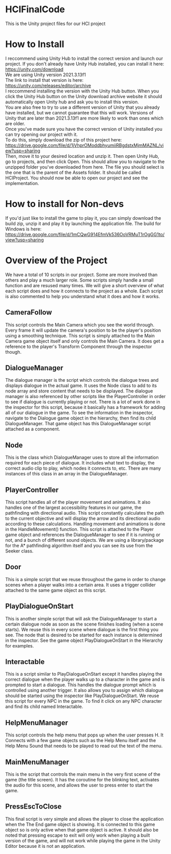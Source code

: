 # HCIFinalCode
This is the Unity project files for our HCI project

# How to Install
I reccommend using Unity Hub to install the correct version and launch our project. If you don't already have Unity Hub installed, you can install it here: https://unity.com/download <br />
We are using Unity version 2021.3.13f1 <br />
The link to install that version is here: https://unity.com/releases/editor/archive <br />
I reccommend installing the version with the Unity Hub button. When you click the Unity Hub button on the Unity download archive website it should automatically open Unity hub and ask you to install this version. <br />
You are also free to try to use a different version of Unity that you already have installed, but we cannot guarantee that this will work. Versions of Unity that are later than 2021.3.13f1 are more likely to work than ones which are older. <br />
Once you've made sure you have the correct version of Unity installed you can try opening our project with it. <br />
To do this, simply download the zip of this project here: <br />
https://drive.google.com/file/d/1jVhprOModdbhyumiiRBgdstxMjmMAZNL/view?usp=sharing <br />
Then, move it to your desired location and unzip it. Then open Unity Hub, go to projects, and then click Open. This should allow you to navigate to the unzipped folder you've downloaded from here. The file you should select is the one that is the parent of the Assets folder. It should be called HCIProject. You should now be able to open our project and see the implementation. <br />

# How to install for Non-devs
If you'd just like to install the game to play it, you can simply download the build zip, unzip it and play it by launching the application file. The build for Windows is here: <br />
https://drive.google.com/file/d/1mCQwG914EfmVk536OoVRMuT1rOgGG1to/view?usp=sharing

# Overview of the Project
We have a total of 10 scripts in our project. Some are more involved than others and play a much larger role. Some scripts simply handle a small function and are resused many times. We will give a short overview of what each script does and how it connects to the project as a whole. Each script is also commented to help you understand what it does and how it works. <br />

## CameraFollow
This script controls the Main Camera which you see the world through. Every frame it will update the camera's position to be the player's position using a smoothing technique. This script is simply attached to the Main Camera game object itself and only controls the Main Camera. It does get a reference to the player's Transform Component through the inspector though. <br />

## DialogueManager
The dialogue manager is the script which controls the dialogue trees and displays dialogue in the actual game. It uses the Node class to add to its node array and store content that needs to be displayed. The dialogue manager is also referenced by other scripts like the PlayerController in order to see if dialogue is currently playing or not. There is a lot of work done in the inspector for this script, because it basically has a framework for adding all of our dialogue in the game. To see the information in the inspector, navigate to the Dialogue game object in the hierarchy, then find its child DialogueManager. That game object has this DialogueManager script attached as a component.

## Node
This is the class which DialogueManager uses to store all the information required for each piece of dialogue. It includes what text to display, the correct audio clip to play, which nodes it connects to, etc. There are many instances of this class in an array in the DialogueManager.

## PlayerController
This script handles all of the player movement and animations. It also handles one of the largest accessibility features in our game, the pathfinding with directional audio. This script constantly calculates the path to the current objective and will display the arrow and its directional audio according to these calculations. Handling movement and animations is done in the HandleMovement() function. This script is attached to the Player game object and references the DialogueManager to see if it is running or not, and a bunch of different sound objects. We are using a library/package for the A* pathfinding algorithm itself and you can see its use from the Seeker class.

## Door
This is a simple script that we reuse throughout the game in order to change scenes when a player walks into a certain area. It uses a trigger collider attached to the same game object as this script.

## PlayDialogueOnStart
This is another simple script that will ask the DialogueManager to start a certain dialogue node as soon as the scene finishes loading (when a scene starts). We reuse this in every scene where dialogue is the first thing you see. The node that is desired to be started for each instance is determined in the inspector. See the game object PlayDialogueOnStart in the Hierarchy for examples.

## Interactable
This is a script similar to PlayDialogueOnStart except it handles playing the correct dialogue when the player walks up to a character in the game and is prompted to start a dialogue. This handles the dialogue prompt which is controlled using another trigger. It also allows you to assign which dialogue should be started using the inspector like PlayDialogueOnStart. We reuse this script for every NPC in the game. To find it click on any NPC character and find its child named Interactable.

## HelpMenuManager
This script controls the help menu that pops up when the user presses H. It Connects with a few game objects such as the Help Menu itself and the Help Menu Sound that needs to be played to read out the text of the menu. 

## MainMenuManager
This is the script that controls the main menu in the very first scene of the game (the title screen). It has the coroutine for the blinking text, activates the audio for this scene, and allows the user to press enter to start the game.

## PressEscToClose
This final script is very simple and allows the player to close the application when the The End game object is showing. It is connected to this game object so is only active when that game object is active. It should also be noted that pressing escape to exit will only work when playing a built version of the game, and will not work while playing the game in the Unity Editor because it is not an application.



